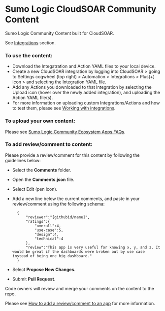 # Sumo Logic CloudSOAR Community Content
Sumo Logic Community Content built for CloudSOAR.

See [Integrations](https://github.com/SumoLogic/sumologic-content/tree/master/CloudSOAR/Integrations) section.

### To use the content:
- Download the Integatration and Action YAML files to your local device.
- Create a new CloudSOAR integration by logging into CloudSOAR > going to Settings cogwheel (top right) > Automation > Integrations > Plus(+) icon > and selecting the Integration YAML file.
- Add any Actions you downloaded to that Integration by selecting the Upload icon (hover over the newly added integration), and uploading the Action YAML file(s).
- For more information on uploading custom Integrations/Actions and how to test them, please see [Working with integrations](https://help-opensource.sumologic.com/docs/cloud-soar/cloud-soar-integration-framework/#working-with-integrations).

### To upload your own content:
Please see [Sumo Logic Community Ecosystem Apps FAQs](https://help.sumologic.com/docs/integrations/community-ecosystem-apps/#faq).

### To add review/comment to content:
Please provide a review/comment for this content by following the guidelines below:

- Select the **Comments** folder.
- Open the **Comments.json** file.
- Select Edit (pen icon).
- Add a new line below the current comments, and paste in your review/comment using the following schema:

        {
            "reviewer":"[githubid/name]",
            "ratings":{
                "overall":4,
                "use-case":5,
                "design":4,
                "technical":4
            },
            "review":"This app is very useful for knowing x, y, and z. It would be great if the dashboards were broken out by use case instead of being one big dashboard."
        }


- Select **Propose New Changes**.
- Submit **Pull Request**.

Code owners will review and merge your comments on the content to the repo.

Please see [How to add a review/comment to an app](https://help.sumologic.com/docs/integrations/community-ecosystem-apps/#how-do-i-add-a-reviewrating-to-an-app) for more information.